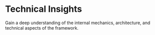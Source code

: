 # Technical Insights

Gain a deep understanding of the internal mechanics, architecture, and technical aspects of the framework.
